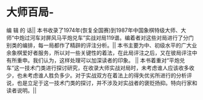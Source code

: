 # 大师百局-

编  辑  的  话||    本书收录了1974年(恢复全国赛)到1987年中国象棋特级大师、大师“中炮过河车对屏风马平炮兑车”实战对局119谱。编着者对这些对局进行了分门别类的编排，每一局都作了精辟的评注分析。||    本书主要为中、初级水平的广大业余象棋爱好者服务，所以对一些关键性的着法，在此局评注之后，又在彼局评注中有所重申。我们认为，这样处理可以加深读者的印象。 ||    本书着重对“平炮兑车”这一技术门类进行探讨研究，在收录大师实战对局时，未考虑谁人应该收多收少，也未考虑谁人胜负多少。对于实战双方在着法上的得失优劣所进行的分析评说，也是立足于这一技术门类的探讨，并不涉及对实战者的褒贬扬抑。特向行家和读者说明。||